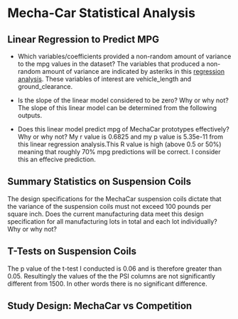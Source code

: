 # Mecha-Car Statistical Analysis





## Linear Regression to Predict MPG

- Which variables/coefficients provided a non-random amount of variance to the mpg values in the dataset?
The variables that produced a non-random amount of variance are indicated by asteriks in this [regression analysis](regression_summary.png). These variables of interest are
vehicle_length and ground_clearance.

- Is the slope of the linear model considered to be zero? Why or why not?
The slope of this linear model can be determined from the following outputs.

- Does this linear model predict mpg of MechaCar prototypes effectively? Why or why not?
My r value is 0.6825 and my p value is 5.35e-11 from this linear regression analysis.This R value is high (above 0.5 or 50%) meaning that roughly 70% mpg predictions 
will be correct. I consider this an effecive prediction. 


## Summary Statistics on Suspension Coils


The design specifications for the MechaCar suspension coils dictate that the variance of the suspension coils must not exceed 100 pounds per square inch. Does the current manufacturing data meet this design specification for all manufacturing lots in total and each lot individually? Why or why not?



## T-Tests on Suspension Coils

The p  value of the t-test I conducted is 0.06 and is therefore greater than 0.05. Resultingly the values of the the PSI columns are not significantly different from 1500. In other words there is no significant difference. 




## Study Design: MechaCar vs Competition
